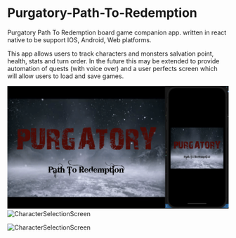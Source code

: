 # Purgatory-Path-To-Redemption
Purgatory Path To Redemption board game companion app. written in react native to be support IOS, Android, Web platforms. 

This app allows users to track characters and monsters salvation point, health, stats and turn order. 
In the future this may be extended to provide automation of quests (with voice over) and a user perfects screen which will allow users to load and save games.

![Landing Screen](https://github.com/sc2468/Purgatory-Path-To-Redemption/blob/main/read-me-images/Screen%20Shot%202021-05-25%20at%2011.03.35%20PM.png?raw=true "Landing Screen")
![CharacterSelectionScreen](https://github.com/sc2468/Purgatory-Path-To-Redemption/blob/main/read-me-images/Screen%20Shot%202021-05-25%20at%2011.04.12%20PM.png?raw=true "character selection Screen")

![CharacterSelectionScreen](https://github.com/sc2468/Purgatory-Path-To-Redemption/blob/main/read-me-images/List-page.png?raw=true "Board Game Tracking Screen")
